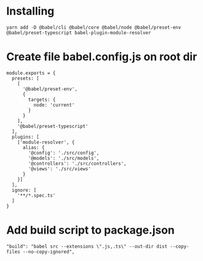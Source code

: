 # Installing

```
yarn add -D @babel/cli @babel/core @babel/node @babel/preset-env @babel/preset-typescript babel-plugin-module-resolver
```

# Create file babel.config.js on root dir

```
module.exports = {
  presets: [
    [
      '@babel/preset-env',
      {
        targets: {
          node: 'current'
        }
      }
    ],
    '@babel/preset-typescript'
  ],
  plugins: [
    ['module-resolver', {
      alias: {
        '@config': './src/config',
        '@models': './src/models',
        '@controllers': './src/controllers',
        '@views': './src/views'
      }
    }]
  ],
  ignore: [
    '**/*.spec.ts'
  ]
}
```

# Add build script to package.json

```
"build": "babel src --extensions \".js,.ts\" --out-dir dist --copy-files --no-copy-ignored",
```
